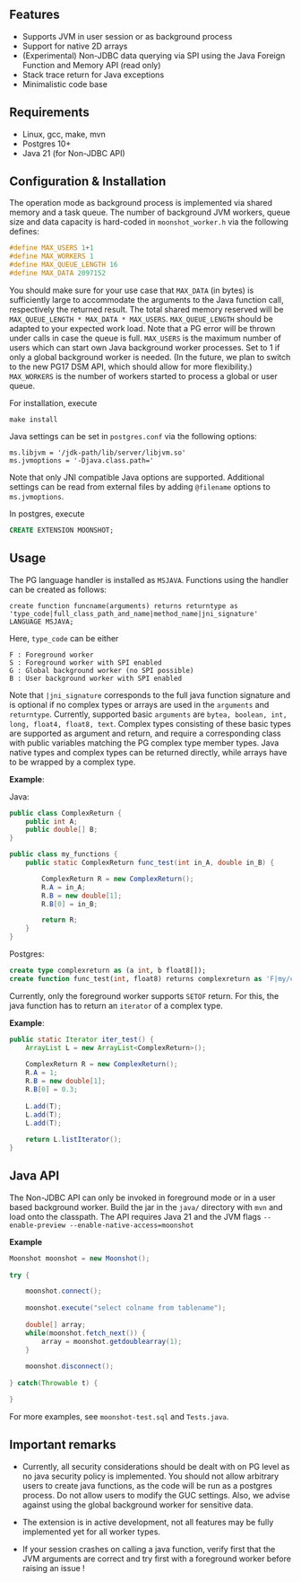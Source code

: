 
## Features
- Supports JVM in user session or as background process
- Support for native 2D arrays
- (Experimental) Non-JDBC data querying via SPI using the Java Foreign Function and Memory API (read only)
- Stack trace return for Java exceptions
- Minimalistic code base

## Requirements
- Linux, gcc, make, mvn
- Postgres 10+
- Java 21 (for Non-JDBC API)

## Configuration & Installation

The operation mode as background process is implemented via shared memory and a task queue. The number of background JVM workers, queue size and data capacity is hard-coded in `moonshot_worker.h` via the following defines:

```C
#define MAX_USERS 1+1
#define MAX_WORKERS 1
#define MAX_QUEUE_LENGTH 16
#define MAX_DATA 2097152
```
You should make sure for your use case that `MAX_DATA` (in bytes) is sufficiently large to accommodate the arguments to the Java function call, respectively the returned result. The total shared memory reserved will be `MAX_QUEUE_LENGTH * MAX_DATA * MAX_USERS`. `MAX_QUEUE_LENGTH` should be adapted to your expected work load. Note that a PG error will be thrown under calls in case the queue is full. `MAX_USERS` is the maximum number of users which can start own Java background worker processes. Set to 1 if only a global background worker is needed. (In the future, we plan to switch to the new PG17 DSM API, which should allow for more flexibility.) `MAX_WORKERS` is the number of workers started to process a global or user queue.

For installation, execute
```
make install
```

Java settings can be set in `postgres.conf` via the following options:
```
ms.libjvm = '/jdk-path/lib/server/libjvm.so'
ms.jvmoptions = '-Djava.class.path=' 
```
Note that only JNI compatible Java options are supported. Additional settings can be read from external files by adding `@filename` options to `ms.jvmoptions`. 

In postgres, execute
```SQL
CREATE EXTENSION MOONSHOT;
```

## Usage
The PG language handler is installed as `MSJAVA`. Functions using the handler can be created as follows:
```
create function funcname(arguments) returns returntype as 'type_code|full_class_path_and_name|method_name|jni_signature' LANGUAGE MSJAVA;
```
Here, `type_code` can be either
```
F : Foreground worker
S : Foreground worker with SPI enabled
G : Global background worker (no SPI possible)
B : User background worker with SPI enabled
```
Note that `|jni_signature` corresponds to the full java function signature and is optional if no complex types or arrays are used in the `arguments` and `returntype`. Currently, supported basic `arguments` are 
`bytea, boolean, int, long, float4, float8, text`. Complex types consisting of these basic types are supported as argument and return, and require a corresponding class with public variables matching the PG complex type member types. Java native types and complex types can be returned directly, while arrays have to be wrapped by a complex type. 

**Example**:

Java: 

```Java
public class ComplexReturn {
    public int A;
    public double[] B;
}

public class my_functions {
    public static ComplexReturn func_test(int in_A, double in_B) {

        ComplexReturn R = new ComplexReturn();
        R.A = in_A;
        R.B = new double[1];
        R.B[0] = in_B;

        return R;
    }
}
```

Postgres: 

```SQL
create type complexreturn as (a int, b float8[]);
create function func_test(int, float8) returns complexreturn as 'F|my/classpath/my_functions|func_test' LANGUAGE MSJAVA;
```

Currently, only the foreground worker supports `SETOF` return. For this, the java function has to return an `iterator` of a complex type.  

**Example**:

```Java
public static Iterator iter_test() {
    ArrayList L = new ArrayList<ComplexReturn>();
    
    ComplexReturn R = new ComplexReturn();
    R.A = 1;
    R.B = new double[1];
    R.B[0] = 0.3;
		
    L.add(T);
    L.add(T);
    L.add(T);
		
    return L.listIterator();
}
```

## Java API

The Non-JDBC API can only be invoked in foreground mode or in a user based background worker. Build the jar in the `java/` directory with `mvn` and load onto the classpath. The API requires Java 21 and the JVM flags `--enable-preview --enable-native-access=moonshot`

**Example**

```Java
Moonshot moonshot = new Moonshot();
		
try {

    moonshot.connect();
    
    moonshot.execute("select colname from tablename");
    
    double[] array;
    while(moonshot.fetch_next()) {
        array = moonshot.getdoublearray(1);
	}
		     
    moonshot.disconnect();
    
} catch(Throwable t) {

}
```

For more examples, see `moonshot-test.sql` and `Tests.java`.


## Important remarks

- Currently, all security considerations should be dealt with on PG level as no java security policy is implemented. You should not allow arbitrary users to create java functions, as the code will be run as a postgres process. Do not allow users to modify the GUC settings. Also, we advise against using the global background worker for sensitive data.

- The extension is in active development, not all features may be fully implemented yet for all worker types.

- If your session crashes on calling a java function, verify first that the JVM arguments are correct and try first with a foreground worker before raising an issue !

